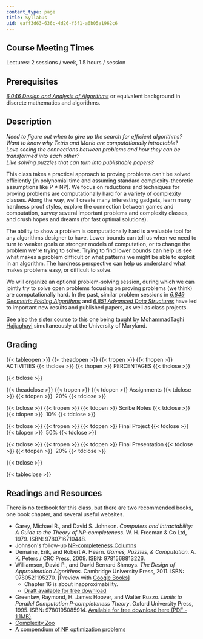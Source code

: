 ```yaml
---
content_type: page
title: Syllabus
uid: eaff3d63-636c-4d26-f5f1-a6b05a1962c6
---
```


Course Meeting Times
--------------------

Lectures: 2 sessions / week, 1.5 hours / session

Prerequisites
-------------

[_6.046 Design and Analysis of Algorithms_](/courses/6-046j-design-and-analysis-of-algorithms-spring-2012) or equivalent background in discrete mathematics and algorithms.

Description
-----------

_Need to figure out when to give up the search for efficient algorithms?  
Want to know why Tetris and Mario are computationally intractable?  
Love seeing the connections between problems and how they can be transformed into each other?  
Like solving puzzles that can turn into publishable papers?_

This class takes a practical approach to proving problems can't be solved efficiently (in polynomial time and assuming standard complexity-theoretic assumptions like P ≠ NP). We focus on reductions and techniques for proving problems are computationally hard for a variety of complexity classes. Along the way, we'll create many interesting gadgets, learn many hardness proof styles, explore the connection between games and computation, survey several important problems and complexity classes, and crush hopes and dreams (for fast optimal solutions).

The ability to show a problem is computationally hard is a valuable tool for any algorithms designer to have. Lower bounds can tell us when we need to turn to weaker goals or stronger models of computation, or to change the problem we're trying to solve. Trying to find lower bounds can help us see what makes a problem difficult or what patterns we might be able to exploit in an algorithm. The hardness perspective can help us understand what makes problems easy, or difficult to solve.

We will organize an optional problem-solving session, during which we can jointly try to solve open problems focusing on proving problems (we think) are computationally hard. In the past, similar problem sessions in _[6.849 Geometric Folding Algorithms](/courses/6-849-geometric-folding-algorithms-linkages-origami-polyhedra-fall-2012)_ and [_6.851 Advanced Data Structures_](/courses/6-851-advanced-data-structures-spring-2012) have led to important new results and published papers, as well as class projects.

See also [the sister course](http://www.cs.umd.edu/~hajiagha/ALB14/ALB14.html) to this one being taught by [MohammadTaghi Hajiaghayi](http://www.cs.umd.edu/~hajiagha/) simultaneously at the University of Maryland.

Grading
-------

{{< tableopen >}}
{{< theadopen >}}
{{< tropen >}}
{{< thopen >}}
ACTIVITIES
{{< thclose >}}
{{< thopen >}}
PERCENTAGES
{{< thclose >}}

{{< trclose >}}

{{< theadclose >}}
{{< tropen >}}
{{< tdopen >}}
Assignments
{{< tdclose >}}
{{< tdopen >}}
 20%
{{< tdclose >}}

{{< trclose >}}
{{< tropen >}}
{{< tdopen >}}
Scribe Notes
{{< tdclose >}}
{{< tdopen >}}
 10%
{{< tdclose >}}

{{< trclose >}}
{{< tropen >}}
{{< tdopen >}}
Final Project
{{< tdclose >}}
{{< tdopen >}}
 50%
{{< tdclose >}}

{{< trclose >}}
{{< tropen >}}
{{< tdopen >}}
Final Presentation
{{< tdclose >}}
{{< tdopen >}}
 20%
{{< tdclose >}}

{{< trclose >}}

{{< tableclose >}}

Readings and Resources
----------------------

There is no textbook for this class, but there are two recommended books, one book chapter, and several useful websites.

*   Garey, Michael R., and David S. Johnson. _Computers and Intractability: A Guide to the Theory of NP-completeness_. W. H. Freeman & Co Ltd, 1979. ISBN: 9780716710448.
*   Johnson's follow-up [NP-completeness Columns](https://doi.org/10.1145/1077464.1077476)
*   Demaine, Erik, and Robert A. Hearn. _Games, Puzzles, & Computation_. A. K. Peters / CRC Press, 2009. ISBN: 9781568813226.
*   Williamson, David P., and David Bernard Shmoys. _The Design of Approximation Algorithms_. Cambridge University Press, 2011. ISBN: 9780521195270. \[Preview with [Google Books](http://books.google.com/books?id=Cc_Fdqf3bBgC&pg=PAfrontcover)\]  
    *   Chapter 16 is about inapproximability.
    *   [Draft available for free download](http://www.designofapproxalgs.com/download.php)
*   Greenlaw, Raymond, H. James Hoover, and Walter Ruzzo. _Limits to Parallel Computation P-completeness Theory_. Oxford University Press, 1995. ISBN: 9780195085914. [Available for free download here (PDF - 1.1MB)](http://homes.cs.washington.edu/~ruzzo/papers/limits.pdf).
*   [Complexity Zoo](https://complexityzoo.net/Complexity_Zoo)
*   [A compendium of NP optimization problems](http://www.nada.kth.se/~viggo/problemlist/compendium.html)